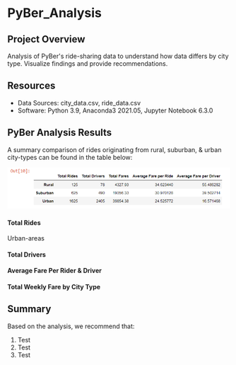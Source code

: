 # PyBer_Analysis

## Project Overview

Analysis of PyBer's ride-sharing data to understand how data differs by city type. Visualize findings and provide recommendations.

## Resources

- Data Sources: city_data.csv, ride_data.csv
- Software: Python 3.9, Anaconda3 2021.05, Jupyter Notebook 6.3.0

## PyBer Analysis Results

A summary comparison of rides originating from rural, suburban, & urban city-types can be found in the table below:

![](/analysis/Challenge_comparison_summary.png)

#### Total Rides

Urban-areas 

#### Total Drivers

#### Average Fare Per Rider & Driver

#### Total Weekly Fare by City Type


## Summary
Based on the analysis, we recommend that:
 1. Test
 2. Test
 3. Test 

